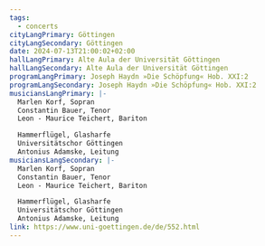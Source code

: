 ```yaml
---
tags:
  - concerts
cityLangPrimary: Göttingen
cityLangSecondary: Göttingen
date: 2024-07-13T21:00:02+02:00
hallLangPrimary: Alte Aula der Universität Göttingen
hallLangSecondary: Alte Aula der Universität Göttingen
programLangPrimary: Joseph Haydn »Die Schöpfung« Hob. XXI:2
programLangSecondary: Joseph Haydn »Die Schöpfung« Hob. XXI:2
musiciansLangPrimary: |-
  Marlen Korf, Sopran
  Constantin Bauer, Tenor
  Leon - Maurice Teichert, Bariton

  Hammerflügel, Glasharfe
  Universitätschor Göttingen
  Antonius Adamske, Leitung
musiciansLangSecondary: |-
  Marlen Korf, Sopran
  Constantin Bauer, Tenor
  Leon - Maurice Teichert, Bariton

  Hammerflügel, Glasharfe
  Universitätschor Göttingen
  Antonius Adamske, Leitung
link: https://www.uni-goettingen.de/de/552.html
---
```

